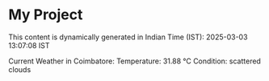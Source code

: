 # My Project

This content is dynamically generated in Indian Time (IST): 2025-03-03 13:07:08 IST


Current Weather in Coimbatore:
Temperature: 31.88 °C
Condition: scattered clouds
